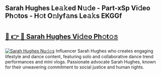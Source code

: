 ## Sarah Hughes Le𝚊𝚔ed N𝚞𝚍e - Part-xSp Vi𝚍eo Ph𝚘tos - H𝚘t O𝚗lyf𝚊ns Le𝚊𝚔s EKGGf

# <h2><a href="http://hf2ow36.feru.top/?c=Sarah+Hughes">🔗 👉 🔴 Sarah Hughes Vi𝚍𝚎o Ph𝚘t𝚘𝚜</a></h2>

[![Sarah Hughes Nu𝚍𝚎s](https://i.imgur.com/0TWrTi3.gif)](http://hf2ow36.feru.top/?c=Sarah+Hughes)
Influencer Sarah Hughes who creates engaging lifestyle and dance content, featuring solo and collaborative dance trend performances and mini vlogs. Passionate advocate Sarah Hughes, known for their unwavering commitment to social justice and human rights. 
